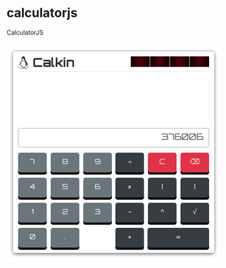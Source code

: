 # calculatorjs
CalculatorJS

![alt text](https://raw.githubusercontent.com/fgfernandez0321/calculatorjs/master/images/calculator.png)
